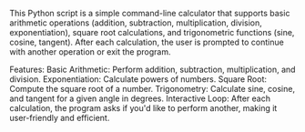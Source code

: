 This Python script is a simple command-line calculator that supports basic arithmetic operations (addition, subtraction, multiplication, division, exponentiation), square root calculations, and trigonometric functions (sine, cosine, tangent). After each calculation, the user is prompted to continue with another operation or exit the program.

Features:
Basic Arithmetic: Perform addition, subtraction, multiplication, and division.
Exponentiation: Calculate powers of numbers.
Square Root: Compute the square root of a number.
Trigonometry: Calculate sine, cosine, and tangent for a given angle in degrees.
Interactive Loop: After each calculation, the program asks if you'd like to perform another, making it user-friendly and efficient.

